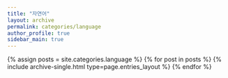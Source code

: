 ```yaml
---
title: "자연어"
layout: archive
permalink: categories/language
author_profile: true
sidebar_main: true
---
```



{% assign posts = site.categories.language %}
{% for post in posts %} {% include archive-single.html type=page.entries_layout %} {% endfor %}

<!-- https://ansohxxn.github.io/blog/category/ -->
